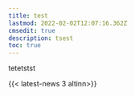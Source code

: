```yaml
---
title: test
lastmod: 2022-02-02T12:07:16.362Z
cmsedit: true
description: tsest
toc: true
---
```

tetetstst

{{< latest-news 3 altinn>}}